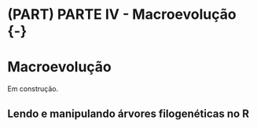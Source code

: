 # (PART) PARTE IV - Macroevolução {-}

# Macroevolução

Em construção.

## Lendo e manipulando árvores filogenéticas no R
